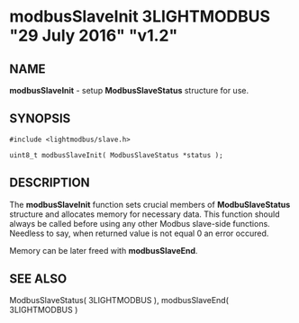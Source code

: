 # modbusSlaveInit 3LIGHTMODBUS "29 July 2016" "v1.2"

## NAME
**modbusSlaveInit** - setup **ModbusSlaveStatus** structure for use.

## SYNOPSIS
`#include <lightmodbus/slave.h>`

`uint8_t modbusSlaveInit( ModbusSlaveStatus *status );`

## DESCRIPTION
The **modbusSlaveInit** function sets crucial members of **ModbuSlaveStatus** structure and allocates memory for necessary data. This function should always be called before using any other Modbus slave-side functions.
Needless to say, when returned value is not equal 0 an error occured.

Memory can be later freed with **modbusSlaveEnd**.

## SEE ALSO
ModbusSlaveStatus( 3LIGHTMODBUS ), modbusSlaveEnd( 3LIGHTMODBUS )
